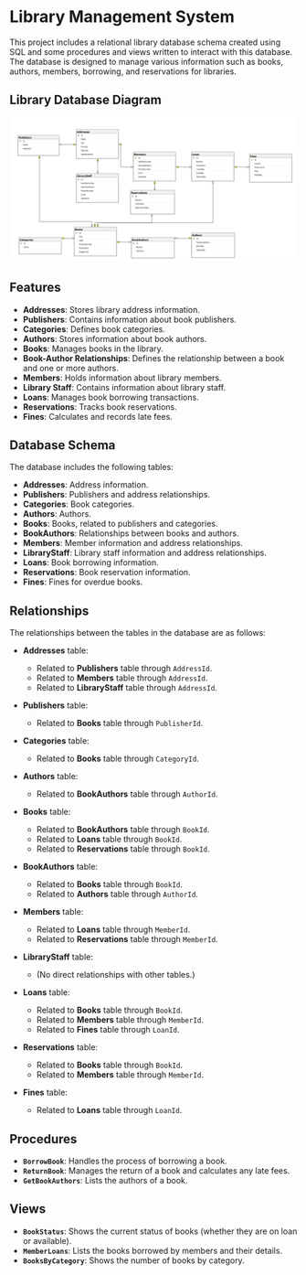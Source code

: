 # Library Management System

This project includes a relational library database schema created using SQL and some procedures and views written to interact with this database. The database is designed to manage various information such as books, authors, members, borrowing, and reservations for libraries.

## Library Database Diagram

![Library Database Diagram](LibraryDB.png)

## Features

- **Addresses**: Stores library address information.
- **Publishers**: Contains information about book publishers.
- **Categories**: Defines book categories.
- **Authors**: Stores information about book authors.
- **Books**: Manages books in the library.
- **Book-Author Relationships**: Defines the relationship between a book and one or more authors.
- **Members**: Holds information about library members.
- **Library Staff**: Contains information about library staff.
- **Loans**: Manages book borrowing transactions.
- **Reservations**: Tracks book reservations.
- **Fines**: Calculates and records late fees.

## Database Schema

The database includes the following tables:

- **Addresses**: Address information.
- **Publishers**: Publishers and address relationships.
- **Categories**: Book categories.
- **Authors**: Authors.
- **Books**: Books, related to publishers and categories.
- **BookAuthors**: Relationships between books and authors.
- **Members**: Member information and address relationships.
- **LibraryStaff**: Library staff information and address relationships.
- **Loans**: Book borrowing information.
- **Reservations**: Book reservation information.
- **Fines**: Fines for overdue books.

## Relationships

The relationships between the tables in the database are as follows:

- **Addresses** table:
  - Related to **Publishers** table through `AddressId`.
  - Related to **Members** table through `AddressId`.
  - Related to **LibraryStaff** table through `AddressId`.

- **Publishers** table:
  - Related to **Books** table through `PublisherId`.

- **Categories** table:
  - Related to **Books** table through `CategoryId`.

- **Authors** table:
  - Related to **BookAuthors** table through `AuthorId`.

- **Books** table:
  - Related to **BookAuthors** table through `BookId`.
  - Related to **Loans** table through `BookId`.
  - Related to **Reservations** table through `BookId`.

- **BookAuthors** table:
  - Related to **Books** table through `BookId`.
  - Related to **Authors** table through `AuthorId`.

- **Members** table:
  - Related to **Loans** table through `MemberId`.
  - Related to **Reservations** table through `MemberId`.

- **LibraryStaff** table:
  - (No direct relationships with other tables.)

- **Loans** table:
  - Related to **Books** table through `BookId`.
  - Related to **Members** table through `MemberId`.
  - Related to **Fines** table through `LoanId`.

- **Reservations** table:
  - Related to **Books** table through `BookId`.
  - Related to **Members** table through `MemberId`.

- **Fines** table:
  - Related to **Loans** table through `LoanId`.

## Procedures

- **`BorrowBook`**: Handles the process of borrowing a book.
- **`ReturnBook`**: Manages the return of a book and calculates any late fees.
- **`GetBookAuthors`**: Lists the authors of a book.

## Views

- **`BookStatus`**: Shows the current status of books (whether they are on loan or available).
- **`MemberLoans`**: Lists the books borrowed by members and their details.
- **`BooksByCategory`**: Shows the number of books by category.
